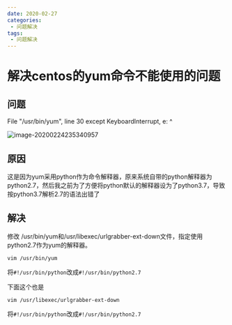 ```yaml
---
date: 2020-02-27
categories: 
 - 问题解决
tags: 
 - 问题解决
---
```

# 解决centos的yum命令不能使用的问题

## 问题

  File "/usr/bin/yum", line 30
    except KeyboardInterrupt, e:
                            ^

![image-20200224235340957](E:/%E6%88%91%E7%9A%84%E5%9D%9A%E6%9E%9C%E4%BA%91/OneDrive/%E5%AD%A6%E4%B9%A0/%E7%AC%94%E8%AE%B0/%E5%9B%BE%E7%89%87/note_images/image-20200224235340957.png)

## 原因

这是因为yum采用python作为命令解释器，原来系统自带的python解释器为python2.7，然后我之前为了方便将python默认的解释器设为了python3.7，导致按python3.7解析2.7的语法出错了

## 解决

修改 /usr/bin/yum和/usr/libexec/urlgrabber-ext-down文件，指定使用python2.7作为yum的解释器。

```shell
vim /usr/bin/yum
```

将`#!/usr/bin/python`改成`#!/usr/bin/python2.7`

下面这个也是

```shell
vim /usr/libexec/urlgrabber-ext-down
```

将`#!/usr/bin/python`改成`#!/usr/bin/python2.7`

